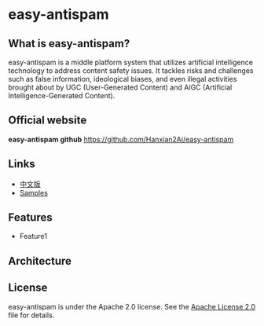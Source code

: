 # easy-antispam

## What is easy-antispam?
easy-antispam is a middle platform system that utilizes artificial intelligence technology to address content safety issues. It tackles risks and challenges such as false information, ideological biases, and even illegal activities brought about by UGC (User-Generated Content) and AIGC (Artificial Intelligence-Generated Content).

## Official website
**easy-antispam github** https://github.com/Hanxian2Ai/easy-antispam

## Links
- [中文版]()
- [Samples]()

## Features

- Feature1

## Architecture

## License

easy-antispam is under the Apache 2.0 license. See the [Apache License 2.0](http://www.apache.org/licenses/LICENSE-2.0) file for details.